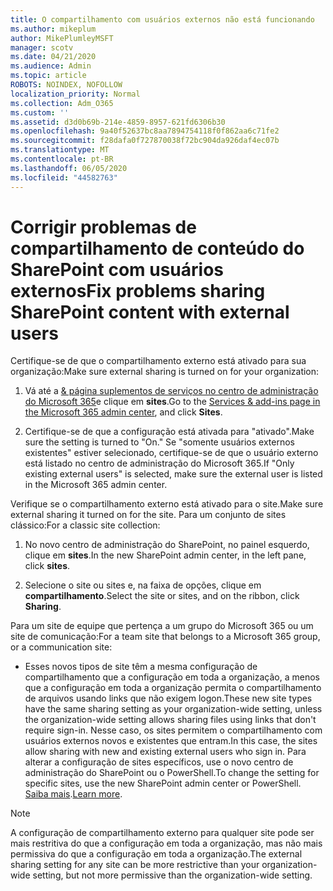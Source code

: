 ```yaml
---
title: O compartilhamento com usuários externos não está funcionando
ms.author: mikeplum
author: MikePlumleyMSFT
manager: scotv
ms.date: 04/21/2020
ms.audience: Admin
ms.topic: article
ROBOTS: NOINDEX, NOFOLLOW
localization_priority: Normal
ms.collection: Adm_O365
ms.custom: ''
ms.assetid: d3d0b69b-214e-4859-8957-621fd6306b30
ms.openlocfilehash: 9a40f52637bc8aa7894754118f0f862aa6c71fe2
ms.sourcegitcommit: f28dafa0f727870038f72bc904da926daf4ec07b
ms.translationtype: MT
ms.contentlocale: pt-BR
ms.lasthandoff: 06/05/2020
ms.locfileid: "44582763"
---
```

# <a name="fix-problems-sharing-sharepoint-content-with-external-users"></a><span data-ttu-id="16ad8-102">Corrigir problemas de compartilhamento de conteúdo do SharePoint com usuários externos</span><span class="sxs-lookup"><span data-stu-id="16ad8-102">Fix problems sharing SharePoint content with external users</span></span>

<span data-ttu-id="16ad8-103">Certifique-se de que o compartilhamento externo está ativado para sua organização:</span><span class="sxs-lookup"><span data-stu-id="16ad8-103">Make sure external sharing is turned on for your organization:</span></span>
  
1. <span data-ttu-id="16ad8-104">Vá até a [ &amp; página suplementos de serviços no centro de administração do Microsoft 365](https://portal.office.com/adminportal/home#/Settings/ServicesAndAddIns)e clique em **sites**.</span><span class="sxs-lookup"><span data-stu-id="16ad8-104">Go to the [Services &amp; add-ins page in the Microsoft 365 admin center](https://portal.office.com/adminportal/home#/Settings/ServicesAndAddIns), and click **Sites**.</span></span>
    
2. <span data-ttu-id="16ad8-105">Certifique-se de que a configuração está ativada para "ativado".</span><span class="sxs-lookup"><span data-stu-id="16ad8-105">Make sure the setting is turned to "On."</span></span> <span data-ttu-id="16ad8-106">Se "somente usuários externos existentes" estiver selecionado, certifique-se de que o usuário externo está listado no centro de administração do Microsoft 365.</span><span class="sxs-lookup"><span data-stu-id="16ad8-106">If "Only existing external users" is selected, make sure the external user is listed in the Microsoft 365 admin center.</span></span>
    
<span data-ttu-id="16ad8-107">Verifique se o compartilhamento externo está ativado para o site.</span><span class="sxs-lookup"><span data-stu-id="16ad8-107">Make sure external sharing it turned on for the site.</span></span> <span data-ttu-id="16ad8-108">Para um conjunto de sites clássico:</span><span class="sxs-lookup"><span data-stu-id="16ad8-108">For a classic site collection:</span></span>
  
1. <span data-ttu-id="16ad8-109">No novo centro de administração do SharePoint, no painel esquerdo, clique em **sites**.</span><span class="sxs-lookup"><span data-stu-id="16ad8-109">In the new SharePoint admin center, in the left pane, click **sites**.</span></span>
    
2. <span data-ttu-id="16ad8-110">Selecione o site ou sites e, na faixa de opções, clique em **compartilhamento**.</span><span class="sxs-lookup"><span data-stu-id="16ad8-110">Select the site or sites, and on the ribbon, click **Sharing**.</span></span>
    
<span data-ttu-id="16ad8-111">Para um site de equipe que pertença a um grupo do Microsoft 365 ou um site de comunicação:</span><span class="sxs-lookup"><span data-stu-id="16ad8-111">For a team site that belongs to a Microsoft 365 group, or a communication site:</span></span>
  
- <span data-ttu-id="16ad8-112">Esses novos tipos de site têm a mesma configuração de compartilhamento que a configuração em toda a organização, a menos que a configuração em toda a organização permita o compartilhamento de arquivos usando links que não exigem logon.</span><span class="sxs-lookup"><span data-stu-id="16ad8-112">These new site types have the same sharing setting as your organization-wide setting, unless the organization-wide setting allows sharing files using links that don't require sign-in.</span></span> <span data-ttu-id="16ad8-113">Nesse caso, os sites permitem o compartilhamento com usuários externos novos e existentes que entram.</span><span class="sxs-lookup"><span data-stu-id="16ad8-113">In this case, the sites allow sharing with new and existing external users who sign in.</span></span> <span data-ttu-id="16ad8-114">Para alterar a configuração de sites específicos, use o novo centro de administração do SharePoint ou o PowerShell.</span><span class="sxs-lookup"><span data-stu-id="16ad8-114">To change the setting for specific sites, use the new SharePoint admin center or PowerShell.</span></span> <span data-ttu-id="16ad8-115">[Saiba mais](https://go.microsoft.com/fwlink/?linkid=871863).</span><span class="sxs-lookup"><span data-stu-id="16ad8-115">[Learn more](https://go.microsoft.com/fwlink/?linkid=871863).</span></span>
    
> [!NOTE]
> <span data-ttu-id="16ad8-116">A configuração de compartilhamento externo para qualquer site pode ser mais restritiva do que a configuração em toda a organização, mas não mais permissiva do que a configuração em toda a organização.</span><span class="sxs-lookup"><span data-stu-id="16ad8-116">The external sharing setting for any site can be more restrictive than your organization-wide setting, but not more permissive than the organization-wide setting.</span></span> 
  


